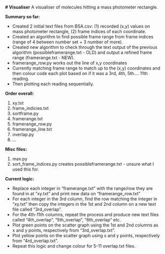 **# Visualiser**
A visualiser of molecules hitting a mass photometer rectangle.

**Summary so far:**

-	Created 2 initial text files from BSA.csv: (1) recorded (x,y) values on mass photometer rectangle, (2) frame indices of each coordinate.
-	Created an algorithm to find possible frame range from frame indices (range of 4 between number set + 3 number of more). 
-	Created new algorithm to check through the text output of the previous algorithm (possibleframerange.txt - OLD) and output a refined frame range (framerange.txt - NEW).
-	framerange_row.py works out the line of x,y coordinates 
-	Currently matching frame range to match up to the (x,y) coordinates and then colour code each plot based on if it was a 3rd, 4th, 5th.... 11th reading.
-	Then plotting each reading sequentially.





**Order overall:**
1. xy.txt
2. frame_indicies.txt
3. sortframe.py
4. framerange.txt
5. framerange_row.py
6. framerange_line.txt
7. overlap.py
8. ...

**Misc files:**
1. max.py
2. sort_frame_indices.py creates possibleframerange.txt - unsure what I used this for.





**Current logic:**
-	Replace each integer in “framerange.txt” with the range/row they are found in at “xy.txt” and print new data on “framerange_row.txt”
-	For each integer in the 3rd column, find the row matching the integer in “xy.txt” then copy the integers in the 1st and 2nd column on a new text file called “3rd_overlap”.
-	For the 4th-11th columns, repeat the process and produce new text files called “4th_overlap”, “5th_overlap”, “6th_overlap” etc.
-	Plot green points on the scatter graph using the 1st and 2nd columns as x and y points, respectively from “3rd_overlap.txt”.
-	Plot yellow points on the scatter graph using x and y points, respectively from “4rd_overlap.txt”.
-	Repeat this logic and change colour for 5-11 overlap.txt files.

